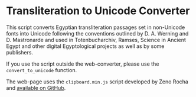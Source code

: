 # Transliteration to Unicode Converter

This script converts Egyptian transliteration passages set in non-Unicode fonts into Unicode following the conventions outlined by D. A. Werning and D. Mastronarde and used in Totenbucharchiv, Ramses, Science in Ancient Egypt and other digital Egyptological projects as well as by some publishers.

If you use the script outside the web-converter, please use the `convert_to_unicode` function.

The web-page uses the `clipboard.min.js` script developed by Zeno Rocha and [available on GitHub](https://github.com/zenorocha/clipboard.js).